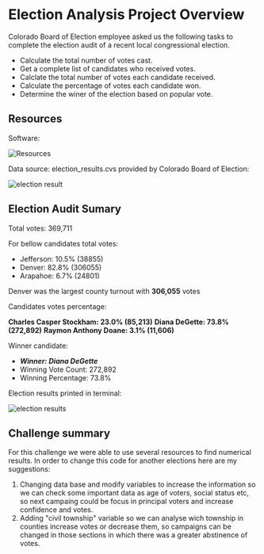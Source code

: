 # Election Analysis Project Overview

Colorado Board of Election employee asked us the following tasks to complete the election audit of a recent local congressional election.

- Calculate the total number of votes cast.
- Get a complete list of candidates who received votes.
- Calclate the total number of votes each candidate received.
- Calculate the percentage of votes each candidate won.
- Determine the winer of the election based on popular vote.

## Resources

Software:

![Resources](https://user-images.githubusercontent.com/96633294/150621917-4e5e81eb-1ad6-4c65-b87f-aa539c5bfbec.png)

Data source: election_results.cvs provided by Colorado Board of Election: 

![election result](https://user-images.githubusercontent.com/96633294/150621990-c4d1b36e-ed57-4ebf-bc68-630f5444d012.png)


## Election Audit Sumary

Total votes: 369,711

For bellow candidates total votes: 

- Jefferson: 10.5% (38855)
- Denver: 82.8% (306055)
- Arapahoe: 6.7% (24801)

Denver was the largest county turnout with **306,055** votes

Candidates votes percentage:

**Charles Casper Stockham: 23.0% (85,213)**
**Diana DeGette: 73.8% (272,892)**
**Raymon Anthony Doane: 3.1% (11,606)**

Winner candidate:

- **_Winner: Diana DeGette_**
- Winning Vote Count: 272,892
- Winning Percentage: 73.8%

Election results printed in terminal: 

![election results](https://user-images.githubusercontent.com/96633294/150622706-2de324be-1e6c-4afe-a008-3f72a7b574cf.png)

## Challenge summary

For this challenge we were able to use several resources to find numerical results. In order to change this code for another elections here are my suggestions: 

1. Changing data base and modify variables to increase the information so we can check some important data as age of voters, social status etc, so next campaing could be focus in principal voters and increase confidence and votes. 
2. Adding "civil township" variable so we can analyse wich township in counties increase votes or decrease them, so campaigns can be changed in those sections in which there was a greater abstinence of votes. 
